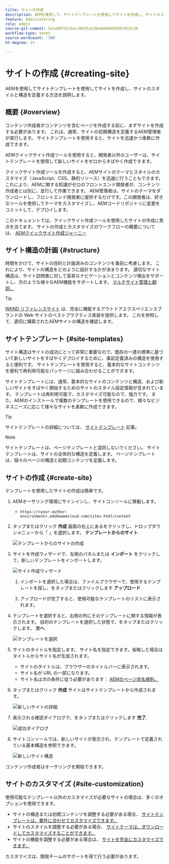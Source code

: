 ```yaml
---
title: サイトの作成
description: AEMを使用して、サイトテンプレートを使用してサイトを作成し、サイトのスタイルと構造を定義する方法を説明します。
feature: Administering
role: Admin
source-git-commit: 5e1a89743c5ac36635a139ada690849507813c30
workflow-type: tm+mt
source-wordcount: '788'
ht-degree: 1%

---
```



# サイトの作成 {#creating-site}

AEMを使用してサイトテンプレートを使用してサイトを作成し、サイトのスタイルと構造を定義する方法を説明します。

## 概要 {#overview}

コンテンツ作成者がコンテンツを含むページを作成する前に、まずサイトを作成する必要があります。 これは、通常、サイトの初期構造を定義するAEM管理者が実行します。 サイトテンプレートを使用すると、サイトを迅速かつ柔軟に作成できます。

AEMクイックサイト作成ツールを使用すると、開発者以外のユーザーは、サイトテンプレートを使用して新しいサイトをゼロからすばやく作成できます。

クイックサイト作成ツールを作成すると、AEMサイトのテーマとスタイルのカスタマイズ（JavaScript、CSS、静的リソース）を迅速に行うこともできます。 これにより、AEMに関する知識がゼロのフロントエンド開発者が、コンテンツ作成者とは別に、並行して作業できます。 AEM管理者は、サイトのテーマをダウンロードし、フロントエンド開発者に提供するだけです。この開発者は、好きなツールを使用してテーマをカスタマイズし、AEMコードリポジトリに変更をコミットして、デプロイします。

このドキュメントでは、クイックサイト作成ツールを使用したサイトの作成に焦点を当てます。 サイトの作成とカスタマイズのワークフローの概要については、 [AEMクイックサイト作成ジャーニー](/help/journey-sites/quick-site/overview.md)

## サイト構造の計画 {#structure}

時間をかけて、サイトの目的と計画済みのコンテンツを事前に考慮します。 これにより、サイトの構造をどのように設計するかが決まります。 適切なサイト構造は、サイト訪問者に対して容易なナビゲーションとコンテンツ検出をサポートし、次のような様々なAEM機能をサポートします。 [マルチサイト管理と翻訳。](/help/sites-cloud/administering/msm-and-translation.md)

>[!TIP]
>
>[WKND リファレンスサイト](https://wknd.site) は、完全に機能するアウトドアエクスペリエンスブランドの Web サイトのベストプラクティス実装を提供します。 これを参照して、適切に構築されたAEMサイトの構造を確認します。

## サイトテンプレート {#site-templates}

サイト構造はサイトの成功にとって非常に重要なので、既存の一連の標準に基づいて新しいサイトをすばやくデプロイするために、事前定義済みの構造を使用すると便利です。 サイトテンプレートを使用すると、基本的なサイトコンテンツを便利で再利用可能なパッケージに組み合わせることができます。

サイトテンプレートには、通常、基本的なサイトのコンテンツと構造、および新しいサイトをすばやく開始するためのサイトのスタイル設定情報が含まれています。 テンプレートは再利用可能で、カスタマイズ可能なので、強力です。 また、AEMのインストールで複数のテンプレートを使用できるので、様々なビジネスニーズに応じて様々なサイトを柔軟に作成できます。

>[!TIP]
>
>サイトテンプレートの詳細については、 [サイトテンプレート](site-templates.md) 記事。

>[!NOTE]
>
>サイトテンプレートは、ページテンプレートと混同しないでください。 サイトテンプレートは、サイトの全体的な構造を定義します。 ページテンプレートは、個々のページの構造と初期コンテンツを定義します。

## サイトの作成 {#create-site}

テンプレートを使用したサイトの作成は簡単です。

1. AEMオーサリング環境にサインインし、サイトコンソールに移動します。

   * `https://<your-author-environment>.adobeaemcloud.com/sites.html/content`

1. タップまたはクリック **作成** 画面の右上にあるをクリックし、ドロップダウンメニューから「 」を選択します。 **テンプレートからのサイト**.

   ![テンプレートからのサイトの作成](../assets/create-site-from-template.png)

1. サイトを作成ウィザードで、左側のパネルまたは **インポート** をクリックして、新しいテンプレートをインポートします。

   ![サイト作成ウィザード](../assets/site-creation-wizard.png)

   1. インポートを選択した場合は、ファイルブラウザーで、使用するテンプレートを探し、をタップまたはクリックします **アップロード**.

   1. アップロードが完了すると、使用可能なテンプレートのリストに表示されます。

1. テンプレートを選択すると、右側の列にそのテンプレートに関する情報が表示されます。 目的のテンプレートを選択した状態で、をタップまたはクリックします。 **次へ**.

   ![テンプレートを選択](../assets/select-site-template.png)

1. サイトのタイトルを指定します。 サイト名を指定できます。省略した場合はタイトルからサイト名が生成されます。

   * サイトのタイトルは、ブラウザーのタイトルバーに表示されます。
   * サイト名が URL の一部になります。
   * サイト名は次の条件に従う必要があります： [AEMのページ命名規則。](/help/sites-cloud/authoring/fundamentals/organizing-pages.md#page-name-restrictions-and-best-practices)

1. タップまたはクリック **作成** サイトはサイトテンプレートから作成されます。

   ![新しいサイトの詳細](../assets/create-site-details.png)

1. 表示される確認ダイアログで、をタップまたはクリックします **完了**.

   ![成功ダイアログ](../assets/success.png)

1. サイトコンソールでは、新しいサイトが表示され、テンプレートで定義されている基本構造を参照できます。

   ![新しいサイト構造](../assets/new-site.png)

コンテンツ作成者はオーサリングを開始できます。

## サイトのカスタマイズ {#site-customization}

使用可能なテンプレート以外のカスタマイズが必要なサイトの場合は、多くのオプションを使用できます。

* サイトの構造または初期コンテンツを調整する必要がある場合、 [サイトテンプレートは、要件に合わせてカスタマイズできます。](site-templates.md)
* サイトのスタイルを調整する必要がある場合、 [サイトテーマは、ダウンロードしてカスタマイズすることができます。](/help/journey-sites/quick-site/overview.md)
* サイトの機能を調整する必要がある場合は、 [サイトを完全にカスタマイズできます。](/help/implementing/developing/introduction/develop-wknd-tutorial.md)

カスタマイズは、開発チームのサポートを得て行う必要があります。
